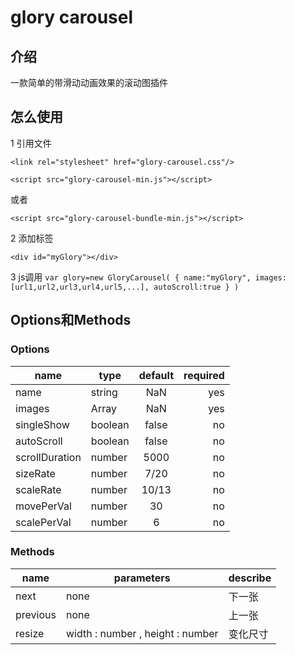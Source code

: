 # glory carousel
## 介绍
一款简单的带滑动动画效果的滚动图插件
## 怎么使用
1 引用文件

`<link rel="stylesheet" href="glory-carousel.css"/>`

`<script src="glory-carousel-min.js"></script>`

或者

`<script src="glory-carousel-bundle-min.js"></script>`

2 添加标签

`<div id="myGlory"></div>`

3 js调用
`var glory=new GloryCarousel(
    {
        name:"myGlory",
        images:[url1,url2,url3,url4,url5,...],
        autoScroll:true
    }
)`


## Options和Methods
### Options
| name         | type      | default         | required   |
| --------     | --------- |:----------:     | ----------:| 
| name         | string    | NaN             |  yes       |
| images       | Array     | NaN             |  yes       |
| singleShow   | boolean   | false           |  no        |
| autoScroll   | boolean   | false           | no         |
| scrollDuration|number    | 5000            | no         |
| sizeRate | number | 7/20  |  no|
| scaleRate | number|  10/13 | no|
|movePerVal | number | 30 | no |
|scalePerVal | number | 6 |no |

### Methods
| name|parameters| describe|
|------|-------|------|
|next|none|下一张|
|previous|none|上一张|
|resize| width : number , height : number|变化尺寸|

